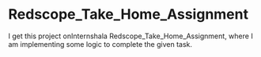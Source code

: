 # Redscope_Take_Home_Assignment
I get this project onInternshala Redscope_Take_Home_Assignment, where I am implementing some logic to complete the given task.
